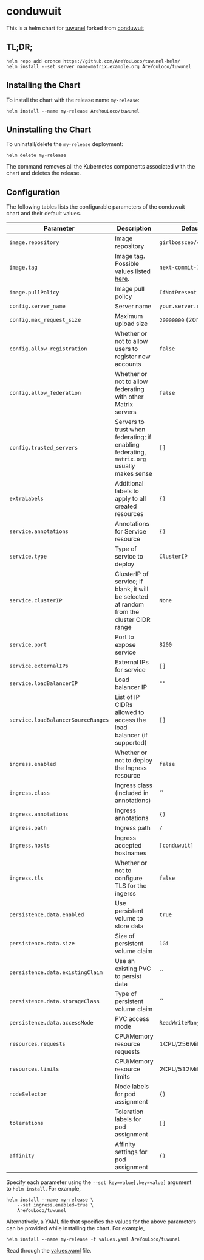 # conduwuit
This is a helm chart for [tuwunel][homepage] forked from [conduwuit][conduwuit]

## TL;DR;
```console
helm repo add cronce https://github.com/AreYouLoco/tuwunel-helm/
helm install --set server_name=matrix.example.org AreYouLoco/tuwunel
```

## Installing the Chart
To install the chart with the release name `my-release`:

```console
helm install --name my-release AreYouLoco/tuwunel
```

## Uninstalling the Chart
To uninstall/delete the `my-release` deployment:

```console
helm delete my-release
```

The command removes all the Kubernetes components associated with the chart and deletes the release.

## Configuration
The following tables lists the configurable parameters of the conduwuit chart and their default values.

| Parameter                          | Description                                                                                | Default                 |
| ---------------------------------- | ------------------------------------------------------------------------------------------ | ----------------------- |
| `image.repository`                 | Image repository                                                                           | `girlbossceo/conduwuit` |
| `image.tag`                        | Image tag. Possible values listed [here][docker].                                          | `next-commit-147f2752`  |
| `image.pullPolicy`                 | Image pull policy                                                                          | `IfNotPresent`          |
| `config.server_name`               | Server name                                                                                | `your.server.name`      |
| `config.max_request_size`          | Maximum upload size                                                                        | `20000000` (20MB)       |
| `config.allow_registration`        | Whether or not to allow users to register new accounts                                     | `false`                 |
| `config.allow_federation`          | Whether or not to allow federating with other Matrix servers                               | `false`                 |
| `config.trusted_servers`           | Servers to trust when federating; if enabling federating, `matrix.org` usually makes sense | `[]`                    |
| `extraLabels`                      | Additional labels to apply to all created resources                                        | `{}`                    |
| `service.annotations`              | Annotations for Service resource                                                           | `{}`                    |
| `service.type`                     | Type of service to deploy                                                                  | `ClusterIP`             |
| `service.clusterIP`                | ClusterIP of service; if blank, it will be selected at random from the cluster CIDR range  | `None`                  |
| `service.port`                     | Port to expose service                                                                     | `8200`                  |
| `service.externalIPs`              | External IPs for service                                                                   | `[]`                    |
| `service.loadBalancerIP`           | Load balancer IP                                                                           | `""`                    |
| `service.loadBalancerSourceRanges` | List of IP CIDRs allowed to access the load balancer (if supported)                        | `[]`                    |
| `ingress.enabled`                  | Whether or not to deploy the Ingress resource                                              | `false`                 |
| `ingress.class`                    | Ingress class (included in annotations)                                                    | ``                      |
| `ingress.annotations`              | Ingress annotations                                                                        | `{}`                    |
| `ingress.path`                     | Ingress path                                                                               | `/`                     |
| `ingress.hosts`                    | Ingress accepted hostnames                                                                 | `[conduwuit]`           |
| `ingress.tls`                      | Whether or not to configure TLS for the ingerss                                            | `false`                 |
| `persistence.data.enabled`         | Use persistent volume to store data                                                        | `true`                  |
| `persistence.data.size`            | Size of persistent volume claim                                                            | `1Gi`                   |
| `persistence.data.existingClaim`   | Use an existing PVC to persist data                                                        | ``                      |
| `persistence.data.storageClass`    | Type of persistent volume claim                                                            | ``                      |
| `persistence.data.accessMode`      | PVC access mode                                                                            | `ReadWriteMany`         |
| `resources.requests`               | CPU/Memory resource requests                                                               | 1CPU/256MiB             |
| `resources.limits`                 | CPU/Memory resource limits                                                                 | 2CPU/512MiB             |
| `nodeSelector`                     | Node labels for pod assignment                                                             | `{}`                    |
| `tolerations`                      | Toleration labels for pod assignment                                                       | `[]`                    |
| `affinity`                         | Affinity settings for pod assignment                                                       | `{}`                    |

Specify each parameter using the `--set key=value[,key=value]` argument to `helm install`. For example,

```console
helm install --name my-release \
	--set ingress.enabled=true \
	AreYouLoco/tuwunel
```

Alternatively, a YAML file that specifies the values for the above parameters can be provided while installing the chart. For example,

```console
helm install --name my-release -f values.yaml AreYouLoco/tuwunel
```

Read through the [values.yaml](values.yaml) file.

[docker]: https://ghcr.io/matrix-construct/tuwunel:latest
[github]: https://github.com/matrix-construct/tuwunel
[homepage]: https://tuwunel.chat/
[conduwuit]: https://gitlab.cronce.io/charts/conduwuit
